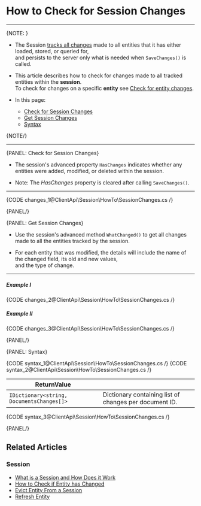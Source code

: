 # How to Check for Session Changes
---

{NOTE: }

* The Session [tracks all changes](../../../client-api/session/what-is-a-session-and-how-does-it-work#tracking-changes) made to all entities that it has either loaded, stored, or queried for,  
  and persists to the server only what is needed when `SaveChanges()` is called.

* This article describes how to check for changes made to all tracked entities within the __session__.  
  To check for changes on a specific __entity__ see [Check for entity changes](../../../client-api/session/how-to/check-if-entity-has-changed).
 
* In this page:
  * [Check for Session Changes](../../../client-api/session/how-to/check-if-there-are-any-changes-on-a-session#check-for-session-changes)
  * [Get Session Changes](../../../client-api/session/how-to/check-if-there-are-any-changes-on-a-session#get-session-changes)
  * [Syntax](../../../client-api/session/how-to/check-if-there-are-any-changes-on-a-session#syntax)

{NOTE/}

---

{PANEL: Check for Session Changes}

* The session's advanced property `HasChanges` indicates whether any entities were added, modified, or deleted within the session.

* Note: The _HasChanges_ property is cleared after calling `SaveChanges()`.

---

{CODE changes_1@ClientApi\Session\HowTo\SessionChanges.cs /}

{PANEL/}

{PANEL: Get Session Changes}

* Use the session's advanced method `WhatChanged()` to get all changes made to all the entities tracked by the session.

* For each entity that was modified, the details will include the name of the changed field, its old and new values,  
  and the type of change.

---

##### Example I

{CODE changes_2@ClientApi\Session\HowTo\SessionChanges.cs /}

##### Example II

{CODE changes_3@ClientApi\Session\HowTo\SessionChanges.cs /}

{PANEL/}

{PANEL: Syntax}

{CODE syntax_1@ClientApi\Session\HowTo\SessionChanges.cs /}
{CODE syntax_2@ClientApi\Session\HowTo\SessionChanges.cs /}

| ReturnValue                               |                                                        |
|-------------------------------------------|--------------------------------------------------------|
| `IDictionary<string, DocumentsChanges[]>` | Dictionary containing list of changes per document ID. |
{CODE syntax_3@ClientApi\Session\HowTo\SessionChanges.cs /}

{PANEL/}

## Related Articles

### Session

- [What is a Session and How Does it Work](../../../client-api/session/what-is-a-session-and-how-does-it-work)
- [How to Check if Entity has Changed](../../../client-api/session/how-to/check-if-entity-has-changed)
- [Evict Entity From a Session](../../../client-api/session/how-to/evict-entity-from-a-session)
- [Refresh Entity](../../../client-api/session/how-to/refresh-entity)
